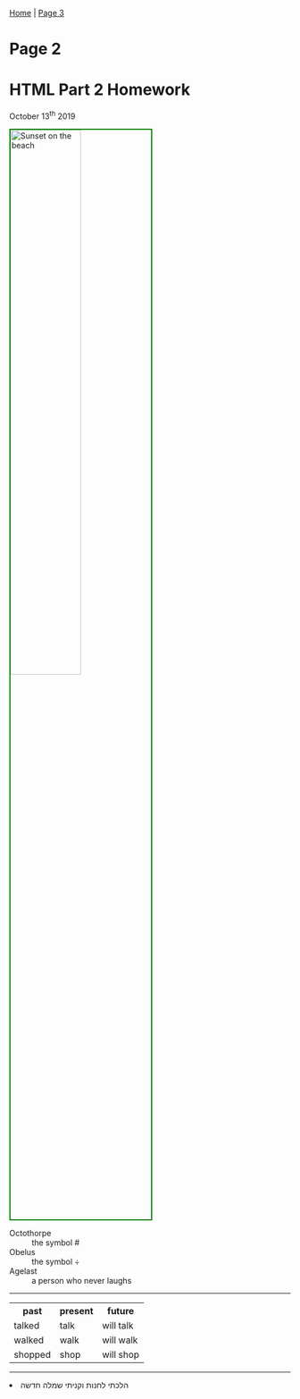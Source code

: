 <a href="index.html">Home</a> | <a href="page3.html">Page 3</a>
<h1>Page 2</h1>
<h1> HTML Part 2 Homework</h1>
<p> October 13<sup>th</sup> 2019</p>

<img style="width:50%; border:2px solid green;" 
src="https://thumbor.forbes.com/thumbor/960x0/https%3A%2F%2Fblogs-images.forbes.com%2Flaurabegleybloom%2Ffiles%2F2018%2F06%2FBali-Sunset-JetsetChristina-Single-Fin-Uluwatu-Bali-1200x900.jpg" alt="Sunset on the beach" >


<dl>
  <dt>Octothorpe</dt>
  <dd>the symbol #</dd>
  <dt>Obelus</dt>
  <dd> the symbol ÷</dd>
   <dt>Agelast</dt>
  <dd> a person who never laughs</dd>
</dl>

<hr>

<table>
  <tr>
    <th>past</th>
    <th>present</th>
    <th>future</th>
  </tr>
  <tr>
    <td>talked</td>
    <td>talk</td>
     <td>will talk</td>
  </tr>
    <tr>
    <td>walked</td>
    <td>walk</td>
     <td>will walk</td>
  </tr>
    <tr>
    <td>shopped</td>
    <td>shop</td>
     <td>will shop</td>
  </tr>
</table>

<hr>

<li lang="he">
  הלכתי לחנות וקניתי שמלה חדשה
